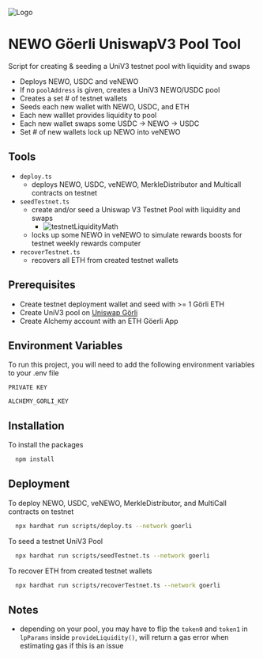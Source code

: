 ![Logo](https://neworder.network/assets/images/logo.png)

# NEWO Göerli UniswapV3 Pool Tool

Script for creating & seeding a UniV3 testnet pool with liquidity and swaps

- Deploys NEWO, USDC and veNEWO
- If no `poolAddress` is given, creates a UniV3 NEWO/USDC pool
- Creates a set # of testnet wallets
- Seeds each new wallet with NEWO, USDC, and ETH
- Each new walllet provides liquidity to pool
- Each new wallet swaps some USDC -> NEWO -> USDC
- Set # of new wallets lock up NEWO into veNEWO

## Tools

- `deploy.ts`
  - deploys NEWO, USDC, veNEWO, MerkleDistributor and Multicall contracts on testnet
- `seedTestnet.ts`
  - create and/or seed a Uniswap V3 Testnet Pool with liquidity and swaps
    - ![testnetLiquidityMath](https://www.dropbox.com/s/6bwitx8ngr07ioo/testnetLiqMath.png)
  - locks up some NEWO in veNEWO to simulate rewards boosts for testnet weekly rewards computer
- `recoverTestnet.ts`
  - recovers all ETH from created testnet wallets

## Prerequisites

- Create testnet deployment wallet and seed with >= 1 Görli ETH
- Create UniV3 pool on [Uniswap Görli](https://app.uniswap.org/#/pool)
- Create Alchemy account with an ETH Göerli App

## Environment Variables

To run this project, you will need to add the following environment variables to your .env file

`PRIVATE KEY`

`ALCHEMY_GORLI_KEY`

## Installation

To install the packages

```bash
  npm install
```

## Deployment

To deploy NEWO, USDC, veNEWO, MerkleDistributor, and MultiCall contracts on testnet

```bash
  npx hardhat run scripts/deploy.ts --network goerli
```

To seed a testnet UniV3 Pool

```bash
  npx hardhat run scripts/seedTestnet.ts --network goerli
```

To recover ETH from created testnet wallets

```bash
  npx hardhat run scripts/recoverTestnet.ts --network goerli
```

## Notes

- depending on your pool, you may have to flip the `token0` and `token1` in `lpParams` inside `provideLiquidity()`, will return a gas error when estimating gas if this is an issue
